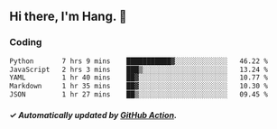 ## Hi there, I'm Hang. 👋

### Coding

<!--START_SECTION:waka-->

```txt
Python       7 hrs 9 mins    ███████████▓░░░░░░░░░░░░░   46.22 %
JavaScript   2 hrs 3 mins    ███▒░░░░░░░░░░░░░░░░░░░░░   13.24 %
YAML         1 hr 40 mins    ██▓░░░░░░░░░░░░░░░░░░░░░░   10.77 %
Markdown     1 hr 35 mins    ██▓░░░░░░░░░░░░░░░░░░░░░░   10.30 %
JSON         1 hr 27 mins    ██▒░░░░░░░░░░░░░░░░░░░░░░   09.45 %
```

<!--END_SECTION:waka-->

##### ✓ Automatically updated by [GitHub Action](https://github.com/huhuhang/huhuhang/actions).
